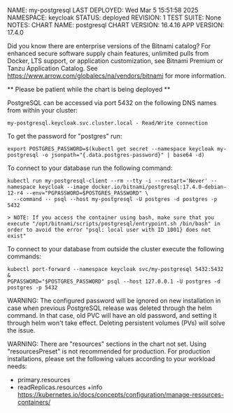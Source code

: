 NAME: my-postgresql
LAST DEPLOYED: Wed Mar  5 15:51:58 2025
NAMESPACE: keycloak
STATUS: deployed
REVISION: 1
TEST SUITE: None
NOTES:
CHART NAME: postgresql
CHART VERSION: 16.4.16
APP VERSION: 17.4.0

Did you know there are enterprise versions of the Bitnami catalog? For enhanced secure software supply chain features, unlimited pulls from Docker, LTS support, or application customization, see Bitnami Premium or Tanzu Application Catalog. See https://www.arrow.com/globalecs/na/vendors/bitnami for more information.

** Please be patient while the chart is being deployed **

PostgreSQL can be accessed via port 5432 on the following DNS names from within your cluster:

    my-postgresql.keycloak.svc.cluster.local - Read/Write connection

To get the password for "postgres" run:

    export POSTGRES_PASSWORD=$(kubectl get secret --namespace keycloak my-postgresql -o jsonpath="{.data.postgres-password}" | base64 -d)

To connect to your database run the following command:

    kubectl run my-postgresql-client --rm --tty -i --restart='Never' --namespace keycloak --image docker.io/bitnami/postgresql:17.4.0-debian-12-r4 --env="PGPASSWORD=$POSTGRES_PASSWORD" \
      --command -- psql --host my-postgresql -U postgres -d postgres -p 5432

    > NOTE: If you access the container using bash, make sure that you execute "/opt/bitnami/scripts/postgresql/entrypoint.sh /bin/bash" in order to avoid the error "psql: local user with ID 1001} does not exist"

To connect to your database from outside the cluster execute the following commands:

    kubectl port-forward --namespace keycloak svc/my-postgresql 5432:5432 &
    PGPASSWORD="$POSTGRES_PASSWORD" psql --host 127.0.0.1 -U postgres -d postgres -p 5432

WARNING: The configured password will be ignored on new installation in case when previous PostgreSQL release was deleted through the helm command. In that case, old PVC will have an old password, and setting it through helm won't take effect. Deleting persistent volumes (PVs) will solve the issue.

WARNING: There are "resources" sections in the chart not set. Using "resourcesPreset" is not recommended for production. For production installations, please set the following values according to your workload needs:
  - primary.resources
  - readReplicas.resources
+info https://kubernetes.io/docs/concepts/configuration/manage-resources-containers/
